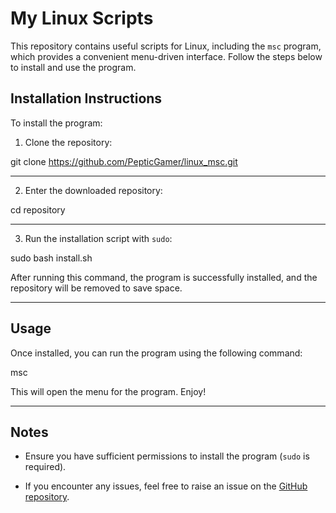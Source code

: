 # My Linux Scripts

This repository contains useful scripts for Linux, including the `msc` program, which provides a convenient menu-driven interface. Follow the steps below to install and use the program.

## Installation Instructions

To install the program:

1. Clone the repository:

git clone https://github.com/PepticGamer/linux_msc.git

----------------------------------------------------------------------

2. Enter the downloaded repository:

cd repository

----------------------------------------------------------------------

3. Run the installation script with `sudo`:

sudo bash install.sh

After running this command, the program is successfully installed, and the repository will be removed to save space.

----------------------------------------------------------------------

## Usage

Once installed, you can run the program using the following command:

msc

This will open the menu for the program. Enjoy!

----------------------------------------------------------------------

## Notes

- Ensure you have sufficient permissions to install the program (`sudo` is required).

- If you encounter any issues, feel free to raise an issue on the [GitHub repository](https://github.com/PepticGamer/linux_msc).

